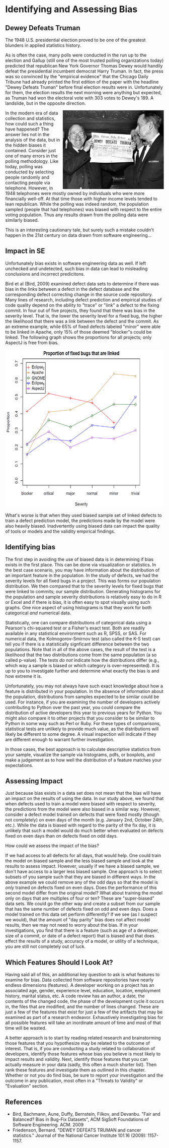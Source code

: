 # Identifying and Assessing Bias

## Dewey Defeats Truman

The 1948 U.S. presidential election proved to be one of the greatest blunders in applied statistics history.

As is often the case, many polls were conducted in the run up to the election and Gallup (still one of the most trusted polling organizations today) predicted that republican New York Governor Thomas Dewey would handily defeat the presidential incumbent democrat Harry Truman.  In fact, the press was so convinced by the "empirical evidence" that the Chicago Daily Tribune had already printed the first edition of the paper with the headline "Dewey Defeats Truman" before final election results were in.  Unfortunately for them, the election results the next morning were anything but expected, as Truman had won the electoral vote with 303 votes to Dewey's 189.  A landslide, but in the opposite direction.

<div style="float: right">
  <img src="dewey-defeats-truman.jpg" height="250px" />
</div>

In the modern era of data collection and statistics, how could such a thing have happened?  The answer lies not in the analysis of the data, but in the hidden biases it contained.  Consider just one of many errors in the polling methodology.  Like today, polling was conducted by selecting people randomly and contacting people via telephone.  However, in 1948 telephones were mostly owned by individuals who were more financially well-off. At that time those with higher income levels tended to lean republican.  While the polling was indeed random, the population sampled (people that had telephones) was biased with respect to the entire voting population.  Thus any results drawn from the polling data were similarly biased.

This is an interesting cautionary tale, but surely such a mistake couldn't happen in the 21st century on data drawn from software engineering...

## Impact in SE

Unfortunately bias exists in software engineering data as well.  If left unchecked and undetected, such bias in data can lead to misleading conclusions and incorrect predicitons.

Bird et al (Bird, 2009) examined defect data sets to determine if there was bias in the links between a defect in the defect database and the corresponding defect correcting change in the source code repository.  Many lines of research, including defect prediction and empirical studies of code quality depend on the ability to "trace" or "link" a defect to the fixing commit.  In four out of five projects, they found that there was bias in the severity level.  That is, the lower the severity level for a fixed bug, the higher the likelihood that there was a link between the defect and the commit.  As an extreme example, while 65% of fixed defects labeled "minor" were able to be linked in Apache, only 15% of those deemed "blocker"s could be linked.  The following graph shows the proportions for all projects; only AspectJ is free from bias.

<div>
  <img src="severity-bias.png" height="500px" />
</div>

What's worse is that when they used biased sample set of linked defects to train a defect prediction model, the predictions made by the model were also heavily biased.  Inadvertently using biased data can impact the quality of tools or models and the validity empirical findings.

## Identifying bias

The first step in avoiding the use of biased data is in determining if bias exists in the first place.  This can be done via visualization or statistics.  In the best case scenario, you may have information about the distribution of an important feature in the population.  In the study of defects, we had the severity levels for all fixed bugs in a project.  This was forms our population distribution.  We then compared that to the severity levels for fixed bugs that were linked to commits; our sample distribution.  Generating histograms for the population and sample severity distributions is relatively easy to do in R or Excel and if there is bias, it is often easy to spot visually using such graphs.  One nice aspect of using histograms is that they work for both categorical *and* numerical data.  

Statistically, one can compare distributions of categorical data using a Pearson's chi-squared test or a Fisher's exact test. Both are readily available in any statistical environment such as R, SPSS, or SAS. For numerical data, the Kolmogorov-Smirnov test (also called the K-S test) can tell you if there is a statistically signficant difference between the two populations.  Note that in all of the above cases, the result of the test is a likelihood that the two distributions come from the same population (a so called p-value).  The tests *do not* indicate how the distributions differ (e.g., which way a sample is biased or which category is over-represented).  It is up to you to investigate further and determine what exactly the bias is and how extreme it is.

Unfortunately, you may not always have such exact knowledge about how a feature is distributed in your population.  In the absence of information about the population, distributions from samples expected to be similar could be used.  For instance, if you are examining the number of developers actively contributing to Python over the past year, you could compare the distribution of active developers this year to previous years for Python.  You might also compare it to other projects that you consider to be similar to Python in some way such as Perl or Ruby.  For these types of comparisons, statistical tests are unlikely to provide much value, as the distributions will likely be different to some degree.  A visual inspection will indicate if they are different enough to warrant further investigation.

In those cases, the best approach is to calculate descriptive statistics from your sample, visualize the sample via histograms, pdfs, or boxplots, and make a judgement as to how well the distribution of a feature matches your expectations.



## Assessing Impact

Just because bias exists in a data set does not mean that the bias will have an impact on the results of using the data.  In our study above, we found that when defects used to train a model were biased with respect to severity, the predictions from the model were also biased in a similar way.  However, consider a defect model trained on defects that were fixed mostly (though not completely) on even days of the month (e.g. January 2nd, October 24th, etc.).  While the data is biased with regard to the parity of the fix day, it is unlikely that such a model would do much better when evaluated on defects fixed on even days than on defects fixed on odd days.  

How could we assess the impact of the bias?

If we had access to all defects for all days, that would help.  One could train the model on biased sample and the less biased sample and look at the results to assess impact.  However, usually if we have a biased sample, we don't have access to a larger less biased sample.  One approach is to select subsets of you sample such that they are biased in different ways.  In the above example we could remove any of the odd days so that the model is *only* trained on defects fixed on even days.  Does the performance of this second model differ from the original model?  What about training the model only on days that are multiples of four or ten?  These are "super-biased" data sets. We could go the other way and create a subset from our sample that has the same number of defects fixed on odd and even days.  Does a model trained on this data set perform differently?  If we see (as I suspect we would), that the amount of "day parity" bias does not affect model results, then we may not need to worry about the bias.  If in your investigations, you find that there is a feature (such as age of a developer, size of a commit, or date of a defect report) that is biased and that does effect the results of a study, accuracy of a model, or utility of a technique, you are still not completely out of luck.

## Which Features Should I Look At?

Having said all of this, an additional key question to ask is what features to examine for bias.  Data collected from software repositories have nearly endless dimensions (features).  A developer working on a project has an associated age, gender, experience level, education, location, employment history, marital status, etc.  A code review has an author, a date, the contents of the changed code, the phase of the development cycle it occurs in, the files that are modified, and the number of lines changed.  These are just a few of the features that exist for just a few of the artifacts that may be examined as part of a research endeavor.  Exhaustively investigating bias for all possible features will take an inordinate amount of time and most of that time will be wasted.  

A better approach is to start by reading related research and brainstorming those features that you hypothesize may be related to the outcome of interest.  That is, if you are conducting a study related to collaboration of developers, identify those features whose bias you believe is most likely to impact results and validity.  Next, identify those features that you can actually measure in your data (sadly, this often a much shorter list).  Then rank these features and investigate them as outlined in this chapter.  Whether or not you do find bias, be sure to report your investigation and the outcome in any publication, most often in a "Threats to Validity" or "Evaluation" section.

## References

 + Bird, Bachmann, Aune, Duffy, Bernstein, Filkov, and Devanbu. "Fair and Balanced? Bias in Bug-Fix Datasets", ACM SigSoft Foundations of Software Engineering. ACM. 2009
 + Friedenson, Bernard. "DEWEY DEFEATS TRUMAN and cancer statistics." Journal of the National Cancer Institute 101.16 (2009): 1157-1157.

